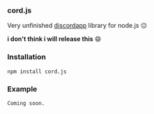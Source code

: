 ### cord.js
Very unfinished [discordapp](http://discordapp.com) library for node.js :neutral_face:

**i don't think i will release this** :smile:

### Installation
`npm install cord.js`

### Example
```
Coming soon.
```
